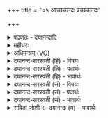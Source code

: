 +++
title = "०५ आच्छच्छन्दः प्रच्छच्छन्दः"

+++
<details><summary>पदपाठः - दयानन्दादि</summary>

आ॒च्छदित्या॒ऽछत्। छन्दः॑। प्र॒च्छदिति॑ प्र॒ऽछत्। छन्दः॑। सं॒यदिति॑ स॒म्ऽयत्। छन्दः॑। वि॒यदिति॑ वि॒ऽयत्। छन्दः॑। बृ॒हत्। छन्दः॑। र॒थ॒न्त॒रमिति॑ रथम्ऽत॒रम्। छन्दः॑। नि॒का॒य इति॑ निऽका॒यः। छन्दः॑। वि॒व॒ध इति॑ विऽव॒धः। छन्दः॑। गिरः॑। छन्दः॑। भ्रजः॑। छन्दः॑। स॒ꣳऽस्तुबि॒ति॑ स॒म्ऽस्तुप्। छन्दः॑। अ॒नु॒ष्टुप्। अ॒नु॒स्तुबित्य॑नु॒ऽस्तुप्। छन्दः॑। एवः॑। छन्दः॑। वरि॑वः। छन्दः॑। वयः॑। छन्दः॑। व॒य॒स्कृत्। व॒यः॒कृदिति॑ वयः॒ऽकृत्। छन्दः॑। विष्प॑र्द्धाः॒। विस्प॑र्द्धा॒ इति॒ विऽस्प॑र्द्धाः। छन्दः॑। वि॒शा॒लमिति॑ विऽशा॒लम्। छन्दः॑। छ॒दिः। छन्दः॑। दू॒रो॒ह॒णमिति॑ दुःऽरो॒ह॒णम्। छन्दः॑। त॒न्द्रम्। छन्दः॑। अ॒ङ्का॒ङ्कमित्य॑ङ्कऽअ॒ङ्कम्। छन्दः॑। ५।
</details>

<details><summary>महीधरः</summary>

म०. आच्छत् आच्छादयति शरीरमित्याच्छदन्नम् । प्रच्छत् प्रच्छादयतीति प्रच्छदन्नम् । 'अन्नं वा आच्छच्छन्दोऽन्नं प्रच्छच्छन्दः' (४) इति श्रुतेः । संयत् संयच्छति व्यापारान्निवर्तयति जन्तूनिति संयत् रात्रिः। रात्रिर्वै संयच्छन्दः' (८। ५।२।५) इति श्रुतेः । वियत् विशेषेण यच्छन्ति गच्छन्ति व्यापारायेतस्ततो जना यत्रेति वियद्दिनम् । 'अहर्वै वियच्छन्दः' (५) इति श्रुतेः । बृहत् विस्तीर्णं स्वः । 'असौ वै लोको बृहच्छन्दः' (५) इति श्रुतेः । रथन्तरम् रथैः तीर्यते गम्यते यत्रेति रथन्तरं भूमण्डलम् । 'अयं वै लोको रथन्तरं छन्दः' (५) इति श्रुतेः । निकायः नितरां कायति शब्दं करोति वृक्षादीनुन्मूलयन्निति निकायो वायुः 'कै शब्दे' । 'वायुर्वै निकायश्छन्दः' (५) इति श्रुतेः । विवधः विविधं वध्यन्ते हन्यन्ते पापफलानि भोक्ष्यन्ते भूतप्रेतादिरूपेण प्राणिनो यत्रेति विवधोऽन्तरिक्षम् । 'अन्तरिक्षं वै विवधश्छन्दः' (५) इति श्रुतेः । गिरः गीर्यते भक्ष्यत इति गिरोऽन्नम् । 'अन्नं वै गिरः' (६) इति श्रुतेः । भ्रजः भ्राजते दीप्यत इति भ्रजोऽग्निः । 'अग्निर्वै भ्रजश्छन्दः' (८) इति श्रुतेः । संस्तुप् अनुष्टुप् सम्यक् स्तुभ्यते रुध्यते वशीक्रियते अनु निरन्तरं स्तुभ्यतेऽनया सा संस्तुप् अनुष्टुप् वाक् । 'वागेव सᳪं᳭स्तुप् छन्दो वागनुष्टुप् छन्दः' (५) इति श्रुतेः । एवः वरिवः इति पदद्वयं व्याख्यातम् । वयः बाल्यादिवयोहेतुभूतमन्नम् । 'अन्नं वै वयश्छन्दः' (६) इति श्रुतेः। वयस्कृत् वयांसि बाल्यादीनि करोतीति वयस्कृत् जठराग्निः । 'अग्निर्वै वयस्कृच्छन्दः' (६) इति श्रुतेः । विष्पर्धाः विविधं स्पर्धन्ते ऐश्वर्याधिक्यदर्शनेन जना यत्रेति विष्पर्धाः स्वर्गः । 'स्पर्ध संघर्षे' असुन् । 'असौ वै लोको विष्पर्धाश्छन्दः' (६) इति श्रुतेः । विशालं विविधं शालन्ते शोभन्ते जना यत्रेति विशालं भूतलम् । 'अयं वै लोको विशालं छन्दः' (६) इति श्रुतेः । छदिः छाद्यतेऽर्करश्मिभिरिति छदिरन्तरिक्षम् । 'अन्तरिक्षं वै छदिश्छन्दः' ( ६ ) इति श्रुतेः । दूरोहणम् दुःखेन रोढुमारोहणं कर्तुं शक्यं निष्कामज्योतिष्टोमादियज्ञप्रयासजातज्ञानसाध्यत्वादिति दूरोहणं रविः । 'असौ वा आदित्यो दूरोहणं छन्दः' (६) इति श्रुतेः । तन्द्रम् । 'तन्द्रि सादे मोहे' तन्द्रति सीदति स्थानसंकोचेनेति तन्द्रः श्रेणी । 'पङ्क्तिर्वै तन्द्रं छन्दः' (६) इति श्रुतेः । अङ्काङ्कम् अङ्के स्थले अङ्कानि गर्तपाषाणादिचिह्नानि यत्रेत्यङ्काङ्कं जलम् । 'आपो वा अङ्काकं छन्दः' ( ६ ) इति श्रुतेः । अत्रेष्टकानां भूलोकादिरूपेण स्तुतिरिति भावः ॥ ५ ॥  
षष्ठी।
</details>

<details><summary>अधिमन्त्रम् (VC)</summary>

- विद्वांसो देवता
- परमेष्ठी ऋषिः
- निचृदभिकृतिः
- ऋषभः
</details>

<details><summary>दयानन्द-सरस्वती (हि) - विषयः</summary>

मनुष्यों को चाहिये कि प्रयत्न के साथ स्वतन्त्रता बढ़ावें, यह विषय अगले मन्त्र में कहा है ॥
</details>

<details><summary>दयानन्द-सरस्वती (हि) - पदार्थः</summary>

पदार्थान्वयभाषाः -  मनुष्यों को चाहिये कि (आच्छत्) अच्छे प्रकार पापों की निवृत्ति करने हारा कर्म (छन्दः) प्रकाश (प्रच्छत्) प्रयत्न से दुष्ट स्वभाव को दूर करनेवाला कर्म (छन्दः) उत्साह (संयत्) संयम (छन्दः) बल (वियत्) विविध यत्न का साधक (छन्दः) धैर्य्य (बृहत्) बहुत वृद्धि (छन्दः) स्वतन्त्रता (रथन्तरम्) समुद्ररूप संसार से पार करनेवाला पदार्थ (छन्दः) स्वीकार (निकायः) संयोग का हेतु वायु (छन्दः) स्वीकार (विवधः) विशेष करके पदार्थों के रहने का स्थान अन्तरिक्ष (छन्दः) प्रकाशरूप (गिरः) भोगने योग्य अन्न (छन्दः) ग्रहण (भ्रजः) प्रकाशरूप अग्नि (छन्दः) ले लेना (संस्तुप्) अच्छे प्रकार शब्दार्थ सम्बन्धों को जनाने हारी वाणी (छन्दः) आनन्दकारक (अनुष्टुप्) सुनने के पीछे शास्त्रों को जानने हारी मन की क्रिया (छन्दः) उपदेश (एवः) प्राप्ति (छन्दः) प्रयत्न (वरिवः) विद्वानों की सेवा (छन्दः) स्वीकार (वयः) जीवन (छन्दः) स्वाधीनता (वयस्कृत्) अवस्थावर्द्धक जीवन के साधन (छन्दः) ग्रहण (विष्पर्द्धाः) विशेष करके जिससे ईर्ष्या करे वह (छन्दः) प्रकाश (विशालम्) विस्तीर्ण कर्म (छन्दः) ग्रहण करना (छदिः) विघ्नों का हटाना (छन्दः) सुखों को पहुँचानेवाला (दूरोहणम्) दुःख से चढ़ने योग्य (छन्दः) बल (तन्द्रम्) स्वतन्त्रता करना (छन्दः) प्रकाश और (अङ्काङ्कम्) गणितविद्या का (छन्दः) सम्यक् स्थापन करना स्वीकार और प्रचार के लिये प्रयत्न करें ॥५ ॥
</details>

<details><summary>दयानन्द-सरस्वती (हि) - भावार्थः</summary>

भावार्थभाषाः -  मनुष्यों को चाहिये कि पुरुषार्थ करने से पराधीनता छुड़ा के स्वाधीनता का निरन्तर स्वीकार करें ॥५ ॥
</details>

<details><summary>दयानन्द-सरस्वती (सं) - विषयः</summary>

अथ मनुष्यैः प्रयत्नेन स्वातन्त्र्यं विधेयमित्याह ॥
</details>

<details><summary>दयानन्द-सरस्वती (सं) - पदार्थः</summary>

पदार्थान्वयभाषाः -  मनुष्यैराच्छच्छन्दः प्रच्छच्छन्दः संयच्छन्दो वियच्छन्दो बृहच्छन्दो रथन्तरं छन्दो निकायश्छन्दो विवधश्छन्दो गिरश्छन्दो भ्रजश्छन्दः संस्तुप्छन्दोऽनुष्टुप् छन्दः एवश्छन्दो वरिवश्छन्दो वयश्छन्दो वयस्कृच्छन्दो विष्पर्द्धाश्छन्दो विशालं छन्दश्छदिश्छन्दो दूरोहणं छन्दस्तन्द्रं छन्दोऽङ्काङ्कं छन्दः स्वीकृत्य प्रचार्य प्रयतितव्यम् ॥५ ॥
</details>

<details><summary>दयानन्द-सरस्वती (सं) - भावार्थः</summary>

भावार्थभाषाः -  मनुष्यैः पुरुषार्थेन पारतन्त्र्यहानिः स्वातन्त्र्यस्वीकरणं सततं विधेयम् ॥५ ॥
</details>

<details><summary>सविता जोशी ← दयानन्दः (म) - भावार्थः</summary>

भावार्थभाषाः -  माणसांनी पुरुषार्थ करून पारतंत्र्य नष्ट करावे व स्वातंत्र्याचा सतत स्वीकार करावा.
</details>
